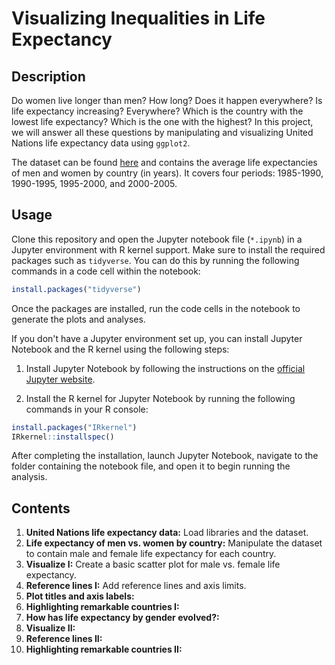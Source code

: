 # Visualizing Inequalities in Life Expectancy
## Description 
Do women live longer than men? How long? Does it happen everywhere? Is life expectancy increasing? Everywhere? Which is the country with the lowest life expectancy? Which is the one with the highest? In this project, we will answer all these questions by manipulating and visualizing United Nations life expectancy data using `ggplot2`.

The dataset can be found [here](http://data.un.org/Data.aspx?d=GenderStat&f=inID:37&c=1,2,3,4,5,6&s=crEngName:asc,sgvEngName:asc,timeEngName:desc&v=1) and contains the average life expectancies of men and women by country (in years). It covers four periods: 1985-1990, 1990-1995, 1995-2000, and 2000-2005.
## Usage
Clone this repository and open the Jupyter notebook file (`*.ipynb`) in a Jupyter environment with R kernel support. Make sure to install the required packages such as `tidyverse`. You can do this by running the following commands in a code cell within the notebook:
``` r
install.packages("tidyverse")
```
Once the packages are installed, run the code cells in the notebook to generate the plots and analyses.

If you don't have a Jupyter environment set up, you can install Jupyter Notebook and the R kernel using the following steps:

1. Install Jupyter Notebook by following the instructions on the [official Jupyter website](https://jupyter.org/install).

2. Install the R kernel for Jupyter Notebook by running the following commands in your R console:
``` r 
install.packages("IRkernel")
IRkernel::installspec()
```
After completing the installation, launch Jupyter Notebook, navigate to the folder containing the notebook file, and open it to begin running the analysis.
## Contents
1. **United Nations life expectancy data:** Load libraries and the dataset.
2. **Life expectancy of men vs. women by country:** Manipulate the dataset to contain male and female life expectancy for each country.
3. **Visualize I:** Create a basic scatter plot for male vs. female life expectancy.
4. **Reference lines I:** Add reference lines and axis limits.
5. **Plot titles and axis labels:**
6. **Highlighting remarkable countries I:**
7. **How has life expectancy by gender evolved?:**
8. **Visualize II:**
9. **Reference lines II:**
10. **Highlighting remarkable countries II:**